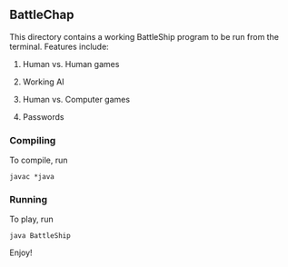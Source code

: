 ## BattleChap
This directory contains a working BattleShip program to be run from the terminal.  Features include:

1. Human vs. Human games

2. Working AI

3. Human vs. Computer games

4. Passwords

### Compiling
To compile, run
  
    javac *java

### Running
To play, run

    java BattleShip

Enjoy!
